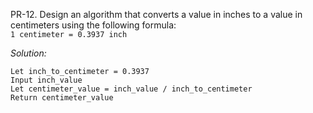 PR-12. Design an algorithm that converts a value in inches to a value in
       centimeters using the following formula:  
       `1 centimeter = 0.3937 inch`

*Solution:*  
```
Let inch_to_centimeter = 0.3937
Input inch_value
Let centimeter_value = inch_value / inch_to_centimeter
Return centimeter_value
```
